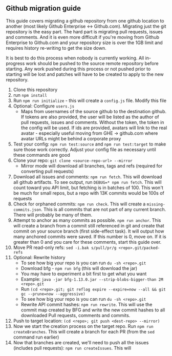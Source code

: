 ## Github migration guide
This guide covers migrating a github repository from one github location to another (most likely Github Enterprise <-> Github.com). Migrating just the git repository is the easy part. The hard part is migrating pull requests, issues and comments. And it is even more difficult if you're moving from Github Enterprise to Github.com and your repository size is over the 1GB limit and requires history re-writing to get the size down.

It is best to do this process when nobody is currently working. All in-progress work should be pushed to the source remote repository before starting. Any work pushed during this process or not pushed prior to starting will be lost and patches will have to be created to apply to the new repository.

1. Clone this repository
1. run `npm install`
1. Run `npm run initialize` - this will create a `config.js` file. Modify this file
1. Optional: Configure `users.js`
    - Maps from usernames of the source github to the destination github. If tokens are also provided, the user will be listed as the author of pull requests, issues and comments. Without the token, the token in the config will be used. If ids are provided, avatars will link to the real avatar - especially useful moving from GHE -> github.com where avatar URLs might be behind a corporate proxy
1. Test your config: `npm run test:source` and `npm run test:target` to make sure those work correctly. Adjust your config file as necessary until these commands are good
1. Clone your repo: `git clone <source-repo-url> --mirror`
    - Mirror mode will download all branches, tags and refs (required for converting pull requests)
1. Download all issues and comments: `npm run fetch`. This will download all github artifacts. To see output, run `DEBUG=* npm run fetch`. This will count toward you API limit, but fetching is in batches of 100. This won't be much for small repos, but a repo with 13K commits would be 100s of requests
1. Check for orphaned commits: `npm run check`. This will create a `missing-commits.json`. This is all commits that are not part of any current branch. There will probably be many of them.
1. Attempt to anchor as many commits as possible. `npm run anchor`. This will create a branch from a commit still referenced in git and create that commit on your source branch (first side-effect task). It will output how many anchored commits were saved. If this number is 0, move on. If it is greater than 0 and you care for these comments, start this guide over.
1. Move PR read-only refs: `sed -i.bak s/pull/pr/g <repo>.git/packed-refs`
1. Optional: Rewrite history
    - To see how big your repo is you can run `du -sh <repo>.git`
    - Download bfg - `npm run bfg` (this will download the jar)
    - You may have to experiment a bit first to get what you want
    - Example: `java -jar bfg-1.13.0.jar --strip-blobs-bigger-than 2M <repo>.git`
    - Run `(cd <repo>.git; git reflog expire --expire=now --all && git gc --prune=now --aggressive)`
    - To see how big your repo is you can run `du -sh <repo>.git`
    - Rewrite API commit hashes: `npm run rewrite`. This will use the commit map created by BFG and write the new commit hashes to all downloaded Pull requests, comments and commits.
1. Push to target location: `(cd <repo>; git push <dest-repo> --mirror)`
1. Now we start the creation process on the target repo. Run `npm run createBranches`. This will create a branch for each PR (from the `sed` command run earlier)
1. Now that branches are created, we'll need to push all the issues (includes pull requests): `npm run createIssues`. This will 
